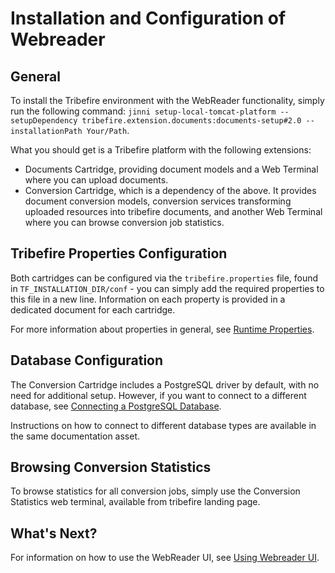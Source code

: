 # Installation and Configuration of Webreader

## General

To install the Tribefire environment with the WebReader functionality, simply run the following command: `jinni setup-local-tomcat-platform --setupDependency tribefire.extension.documents:documents-setup#2.0 --installationPath Your/Path`.

What you should get is a Tribefire platform with the following extensions:

* Documents Cartridge, providing document models and a Web Terminal where you can upload documents.
* Conversion Cartridge, which is a dependency of the above. It provides document conversion models, conversion services transforming uploaded resources into tribefire documents, and another Web Terminal where you can browse conversion job statistics.

## Tribefire Properties Configuration

Both cartridges can be configured via the `tribefire.properties` file, found in `TF_INSTALLATION_DIR/conf` - you can simply add the required properties to this file in a new line. Information on each property is provided in a dedicated document for each cartridge.

For more information about properties in general, see [Runtime Properties](asset://tribefire.cortex.documentation:concepts-doc/features/runtime_properties.md).

## Database Configuration

The Conversion Cartridge includes a PostgreSQL driver by default, with no need for additional setup. However, if you want to connect to a different database, see [Connecting a PostgreSQL Database](asset://tribefire.cortex.documentation:tutorials-doc/database-connections/postgres_db_connection.md).

Instructions on how to connect to different database types are available in the same documentation asset.

## Browsing Conversion Statistics
To browse statistics for all conversion jobs, simply use the Conversion Statistics web terminal, available from tribefire landing page.

## What's Next?

For information on how to use the WebReader UI, see [Using Webreader UI](using_webreader_ui.md).